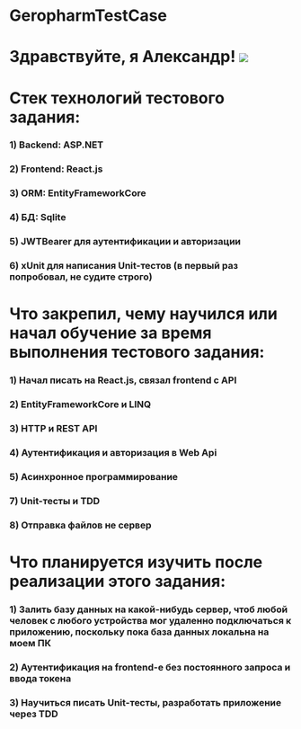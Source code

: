 # GeropharmTestCase
# Здравствуйте, я Александр! ![](https://github.com/blackcater/blackcater/raw/main/images/Hi.gif) 
# Стек технологий тестового задания:
### 1) Backend: ASP.NET
### 2) Frontend: React.js
### 3) ORM: EntityFrameworkCore
### 4) БД: Sqlite
### 5) JWTBearer для аутентификации и авторизации
### 6) xUnit для написания Unit-тестов (в первый раз попробовал, не судите строго)


# Что закрепил, чему научился или начал обучение за время выполнения тестового задания:
### 1) Начал писать на React.js, связал frontend с API
### 2) EntityFrameworkCore и LINQ
### 3) HTTP и REST API
### 4) Аутентификация и авторизация в Web Api
### 5) Асинхронное программирование
### 7) Unit-тесты и TDD
### 8) Отправка файлов не сервер

# Что планируется изучить после реализации этого задания: 
### 1) Залить базу данных на какой-нибудь сервер, чтоб любой человек с любого устройства мог удаленно подключаться к приложению, поскольку пока база данных локальна на моем ПК
### 2) Аутентификация на frontend-e без постоянного запроса и ввода токена
### 3) Научиться писать Unit-тесты, разработать приложение через TDD
